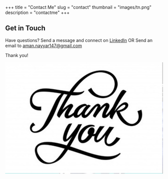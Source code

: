 +++
title = "Contact Me"
slug = "contact"
thumbnail = "images/tn.png"
description = "contactme"
+++

## Get in Touch

Have questions? 
Send a message and connect on [LinkedIn](https://www.linkedin.com/in/aman-nayyar1/) OR Send an email to aman.nayyar147@gmail.com

Thank you!

![alt text](../public/images/Thank-You-Picture.jpg "thanks")
